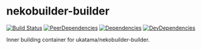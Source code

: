 # nekobuilder-builder
[![Build Status](https://img.shields.io/travis/ukatama/nekobuilder-builder/master.svg?style=flat-square)](https://travis-ci.org/ukatama/nekobuilder-builder)
[![PeerDependencies](https://img.shields.io/david/peer/ukatama/nekobuilder-builder.svg?style=flat-square)](https://david-dm.org/ukatama/nekobuilder-builder#info=peerDependencies&view=list)
[![Dependencies](https://img.shields.io/david/ukatama/nekobuilder-builder.svg?style=flat-square)](https://david-dm.org/ukatama/nekobuilder-builder)
[![DevDependencies](https://img.shields.io/david/dev/ukatama/nekobuilder-builder.svg?style=flat-square)](https://david-dm.org/ukatama/nekobuilder-builder#info=devDependencies&view=list)

Inner building container for ukatama/nekobuilder-builder.
